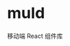<div class="card">
  <div class="mul-doc-intro">
    <h2 style="margin: 0; font-size: 36px; line-height: 60px;">muld</h2>
    <p>移动端 React 组件库</p>
  </div>
</div>